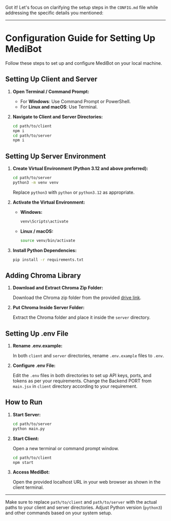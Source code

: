 Got it! Let's focus on clarifying the setup steps in the `CONFIG.md` file while addressing the specific details you mentioned:

---

# Configuration Guide for Setting Up MediBot

Follow these steps to set up and configure MediBot on your local machine.

## Setting Up Client and Server

1. **Open Terminal / Command Prompt:**

   - For **Windows**: Use Command Prompt or PowerShell.
   - For **Linux and macOS**: Use Terminal.

2. **Navigate to Client and Server Directories:**

   ```bash
   cd path/to/client
   npm i
   cd path/to/server
   npm i
   ```

## Setting Up Server Environment

1. **Create Virtual Environment (Python 3.12 and above preferred):**

   ```bash
   cd path/to/server
   python3 -m venv venv
   ```

   Replace `python3` with `python` or `python3.12` as appropriate.

2. **Activate the Virtual Environment:**

   - **Windows:**
     ```bash
     venv\Scripts\activate
     ```
   
   - **Linux / macOS:**
     ```bash
     source venv/bin/activate
     ```

3. **Install Python Dependencies:**

   ```bash
   pip install -r requirements.txt
   ```

## Adding Chroma Library

1. **Download and Extract Chroma Zip Folder:**

   Download the Chroma zip folder from the provided [drive link](https://drive.google.com/file/d/1qehnf8V7SsARDanK-SIf2bAdUUMIwJh6/view?usp=sharing).
   
2. **Put Chroma Inside Server Folder:**

   Extract the Chroma folder and place it inside the `server` directory.

## Setting Up .env File

1. **Rename .env.example:**

   In both `client` and `server` directories, rename `.env.example` files to `.env`.

2. **Configure .env File:**

   Edit the `.env` files in both directories to set up API keys, ports, and tokens as per your requirements. Change the Backend PORT from `main.jsx` in `client` directory according to your requirement.

## How to Run

1. **Start Server:**

   ```bash
   cd path/to/server
   python main.py
   ```

2. **Start Client:**

   Open a new terminal or command prompt window.

   ```bash
   cd path/to/client
   npm start
   ```

3. **Access MediBot:**

   Open the provided localhost URL in your web browser as shown in the client terminal.

---

Make sure to replace `path/to/client` and `path/to/server` with the actual paths to your client and server directories. Adjust Python version (`python3`) and other commands based on your system setup.
